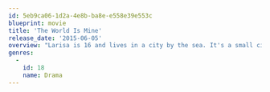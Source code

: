 ```yaml
---
id: 5eb9ca06-1d2a-4e8b-ba8e-e558e39e553c
blueprint: movie
title: 'The World Is Mine'
release_date: '2015-06-05'
overview: "Larisa is 16 and lives in a city by the sea. It's a small city, where gossip and news spread fast. It's a city where your image and influence, \"manelele\", money and power are all that matters. And Larisa… wants it all. And even if she doesn't have it, she fights for it. Larisa believes in herself. She knows that she deserves better. She is convinced that it's worth doing everything it takes to fulfill her dreams. And for her courage and recklessness - we love her."
genres:
  -
    id: 18
    name: Drama
---
```

